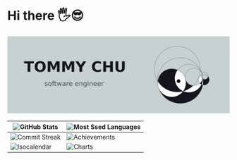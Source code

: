 # Hi there :raised_hand_with_fingers_splayed::sunglasses:

![Tommy Chu](img/banner.svg)

| ![GitHub Stats](https://github-readme-stats.vercel.app/api?username=chutified&count_private=true&show_icons=true&theme=graywhite&include_all_commits=true&line_height=30) | ![Most Ssed Languages](https://github-readme-stats.vercel.app/api/top-langs/?username=chutified&langs_count=12&layout=compact&theme=graywhite&card_width=445) |
| --- | --- |
| ![Commit Streak](http://github-readme-streak-stats.herokuapp.com?user=chutified&theme=graywhite) | ![Achievements](https://github.com/chutified/chutified/blob/main/metrics.plugins.achievements.svg) |
| ![Isocalendar](https://github.com/chutified/chutified/blob/main/metrics.plugin.isocalendar.svg) | ![Charts](https://github.com/chutified/chutified/blob/main/metrics.plugins.habits.charts.svg) |
